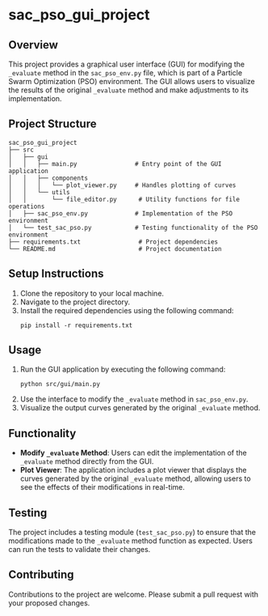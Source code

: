 # sac_pso_gui_project

## Overview
This project provides a graphical user interface (GUI) for modifying the `_evaluate` method in the `sac_pso_env.py` file, which is part of a Particle Swarm Optimization (PSO) environment. The GUI allows users to visualize the results of the original `_evaluate` method and make adjustments to its implementation.

## Project Structure
```
sac_pso_gui_project
├── src
│   ├── gui
│   │   ├── main.py                # Entry point of the GUI application
│   │   ├── components
│   │   │   └── plot_viewer.py     # Handles plotting of curves
│   │   └── utils
│   │       └── file_editor.py      # Utility functions for file operations
│   ├── sac_pso_env.py             # Implementation of the PSO environment
│   └── test_sac_pso.py            # Testing functionality of the PSO environment
├── requirements.txt                # Project dependencies
└── README.md                       # Project documentation
```

## Setup Instructions
1. Clone the repository to your local machine.
2. Navigate to the project directory.
3. Install the required dependencies using the following command:
   ```
   pip install -r requirements.txt
   ```

## Usage
1. Run the GUI application by executing the following command:
   ```
   python src/gui/main.py
   ```
2. Use the interface to modify the `_evaluate` method in `sac_pso_env.py`.
3. Visualize the output curves generated by the original `_evaluate` method.

## Functionality
- **Modify `_evaluate` Method**: Users can edit the implementation of the `_evaluate` method directly from the GUI.
- **Plot Viewer**: The application includes a plot viewer that displays the curves generated by the original `_evaluate` method, allowing users to see the effects of their modifications in real-time.

## Testing
The project includes a testing module (`test_sac_pso.py`) to ensure that the modifications made to the `_evaluate` method function as expected. Users can run the tests to validate their changes.

## Contributing
Contributions to the project are welcome. Please submit a pull request with your proposed changes.